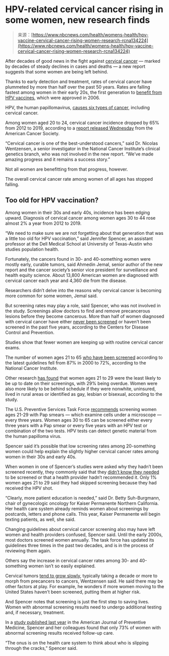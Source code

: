 <!--yml
category: 未分类
date: 2024-05-27 15:01:00
-->

# HPV-related cervical cancer rising in some women, new research finds

> 来源：[https://www.nbcnews.com/health/womens-health/hpv-vaccine-cervical-cancer-rising-women-research-rcna134224](https://www.nbcnews.com/health/womens-health/hpv-vaccine-cervical-cancer-rising-women-research-rcna134224)

After decades of good news in the fight against [cervical cancer](https://www.nbcnews.com/health/cancer/hpv-can-cause-cancer-many-people-dont-realize-rcna79597) — marked by decades of steady declines in cases and deaths — a new report suggests that some women are being left behind.

Thanks to early detection and treatment, rates of cervical cancer have plummeted by more than half over the past 50 years. Rates are falling fastest among women in their early 20s, the first generation to [benefit from HPV vaccines](https://www.nbcnews.com/health/health-news/hpv-vaccine-protecting-even-young-women-who-haven-t-been-n1262202), which were approved in 2006. 

HPV, the human papillomavirus, [causes six types of cancer](https://www.cancer.gov/about-cancer/causes-prevention/risk/infectious-agents/hpv-and-cancer#:~:text=HPV%20can%20cause%20six%20types,and%20cases%20of%20genital%20warts.), including cervical cancer. 

Among women aged 20 to 24, cervical cancer incidence dropped by 65% from 2012 to 2019, according to a [report released Wednesday](https://acsjournals.onlinelibrary.wiley.com/doi/10.3322/caac.21820) from the American Cancer Society.

“Cervical cancer is one of the best-understood cancers,” said Dr. Nicolas Wentzensen, a senior investigator in the National Cancer Institute’s clinical genetics branch, who was not involved in the new report. “We’ve made amazing progress and it remains a success story.”

Not all women are benefitting from that progress, however.

The overall cervical cancer rate among women of all ages has stopped falling.

## Too old for HPV vaccination?

Among women in their 30s and early 40s, incidence has been edging upward. Diagnosis of cervical cancer among women ages 30 to 44 rose almost 2% a year from 2012 to 2019.

“We need to make sure we are not forgetting about that generation that was a little too old for HPV vaccination,” said Jennifer Spencer, an assistant professor at the Dell Medical School at University of Texas-Austin who studies population health.

Fortunately, the cancers found in 30- and 40-something women were mostly early, curable tumors, said Ahmedin Jemal, senior author of the new report and the cancer society’s senior vice president for surveillance and health equity science. About 13,800 American women are diagnosed with cervical cancer each year and 4,360 die from the disease.

Researchers didn’t delve into the reasons why cervical cancer is becoming more common for some women, Jemal said.

But screening rates may play a role, said Spencer, who was not involved in the study. Screenings allow doctors to find and remove precancerous lesions before they become cancerous. More than half of women diagnosed with cervical cancer have either [never been screened](https://www.cdc.gov/vitalsigns/cervical-cancer/index.html#:~:text=More%20than%2050%25%20of%20all,doctor%20and%20had%20health%20insurance.) or haven’t been screened in the past five years, according to the Centers for Disease Control and Prevention.     

Studies show that fewer women are keeping up with routine cervical cancer exams.

The number of women ages 21 to 65 [who have been screened](https://progressreport.cancer.gov/detection/cervical_cancer) according to the latest guidelines fell from 87% in 2000 to 72%, according to the National Cancer Institute.

Other research [has found](https://www.ajpmonline.org/article/S0749-3797(23)00202-7/fulltext) that women ages 21 to 29 were the least likely to be up to date on their screenings, with 29% being overdue. Women were also more likely to be behind schedule if they were nonwhite, uninsured, lived in rural areas or identified as gay, lesbian or bisexual, according to the study.

The U.S. Preventive Services Task Force [recommends](https://www.uspreventiveservicestaskforce.org/uspstf/recommendation/cervical-cancer-screening) screening women ages 21-29 with Pap smears — which examine cells under a microscope — every three years. Women ages 30 to 65 can be screened either every three years with a Pap smear or every five years with an HPV test or combination of the two tests. HPV tests can detect genetic material from the human papilloma virus.

Spencer said it’s possible that low screening rates among 20-something women could help explain the slightly higher cervical cancer rates among women in their 30s and early 40s.

When women in one of Spencer’s studies were asked why they hadn’t been screened recently, they commonly said that they [didn’t know they needed](https://www.ajpmonline.org/article/S0749-3797(23)00202-7/fulltext) to be screened or that a health provider hadn’t recommended it. Only 1% women ages 21 to 29 said they had skipped screening because they had received the HPV shot.

“Clearly, more patient education is needed,” said Dr. Betty Suh-Burgmann, chair of gynecologic oncology for Kaiser Permanente Northern California. Her health care system already reminds women about screenings by postcards, letters and phone calls. This year, Kaiser Permanente will begin texting patients, as well, she said.

Changing guidelines about cervical cancer screening also may have left women and health providers confused, Spencer said. Until the early 2000s, most doctors screened women annually. The task force has updated its guidelines three times in the past two decades, and is in the process of reviewing them again.

Others say the increase in cervical cancer rates among 30- and 40-something women isn’t so easily explained.

Cervical tumors [tend to grow slowly,](https://cancer.ca/en/cancer-information/cancer-types/cervical/what-is-cervical-cancer/precancerous-conditions#:~:text=These%20conditions%20are%20not%20yet,can%20happen%20in%20less%20time.) typically taking a decade or more to morph from precancers to cancers, Wentzensen said. He said there may be other factors at play. For example, he wonders if more women moving to the United States haven’t been screened, putting them at higher risk.

And Spencer notes that screening is just the first step to saving lives. Women with abnormal screening results need to undergo additional testing and, if necessary, treatment.

In a [study published last year](https://www.ajpmonline.org/article/S0749-3797(23)00202-7/fulltext) in the American Journal of Preventive Medicine, Spencer and her colleagues found that only 73% of women with abnormal screening results received follow-up care.

“The onus is on the health care system to think about who is slipping through the cracks,” Spencer said.